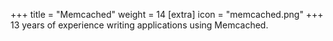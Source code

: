 +++
title = "Memcached"
weight = 14
[extra]
icon = "memcached.png"
+++
13 years of experience writing applications using Memcached.
